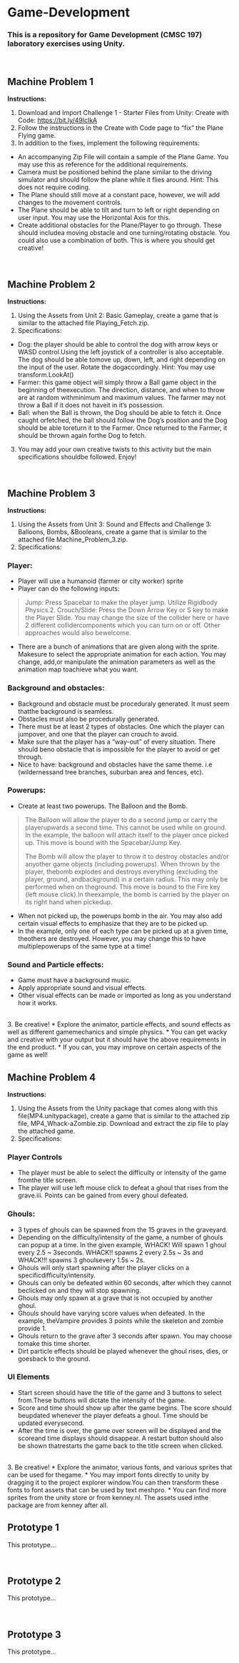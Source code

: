 # Game-Development

### This is a repository for Game Development (CMSC 197) laboratory exercises using Unity.

<br>

## Machine Problem 1

**Instructions:**
1. Download and Import Challenge 1 - Starter Files from Unity: Create with Code: https://bit.ly/49lcIkA
2. Follow the instructions in the Create with Code page to “fix” the Plane Flying game.
3. In addition to the fixes, implement the following requirements:
* An accompanying Zip File will contain a sample of the Plane Game. You may use this as reference for the additional requirements.
* Camera must be positioned behind the plane similar to the driving simulator and should follow the plane while it flies around. Hint: This does not require coding.
* The Plane should still move at a constant pace, however, we will add changes to the movement controls.
* The Plane should be able to tilt and turn to left or right depending on user input. You may use the Horizontal Axis for this.
* Create additional obstacles for the Plane/Player to go through. These should includea moving obstacle and one turning/rotating obstacle. You could also use a combination of both. This is where you should get creative!

<br>

## Machine Problem 2

**Instructions:**
1. Using the Assets from Unit 2: Basic Gameplay, create a game that is similar to the attached file Playing_Fetch.zip.
2. Specifications:
* Dog: the player should be able to control the dog with arrow keys or WASD control.Using the left joystick of a controller is also acceptable. The dog should be able tomove up, down, left, and right depending on the input of the user. Rotate the dogaccordingly. Hint: You may use transform.LookAt()
* Farmer: this game object will simply throw a Ball game object in the beginning of theexecution. The direction, distance, and when to throw are at random withminimum and maximum values. The farmer may not throw a Ball if it does not haveit in it’s possession.
* Ball: when the Ball is thrown, the Dog should be able to fetch it. Once caught orfetched, the ball should follow the Dog’s position and the Dog should be able toreturn it to the Farmer. Once returned to the Farmer, it should be thrown again forthe Dog to fetch.
3. You may add your own creative twists to this activity but the main specifications shouldbe followed. Enjoy!

<br>

## Machine Problem 3

**Instructions:**
1. Using the Assets from Unit 3: Sound and Effects and Challenge 3: Balloons, Bombs, &Booleans, create a game that is similar to the attached file Machine_Problem_3.zip.
2. Specifications:
### Player:
* Player will use a humanoid (farmer or city worker) sprite
* Player can do the following inputs:
> Jump: Press Spacebar to make the player jump. Utilize Rigidbody Physics.2. Crouch/Slide: Press the Down Arrow Key or S key to make the Player Slide. You may change the size of the collider here or have 2 different collidercomponents which you can turn on or off. Other approaches would also bewelcome.
* There are a bunch of animations that are given along with the sprite. Makesure to select the appropriate animation for each action. You may change, add,or manipulate the animation parameters as well as the animation map toachieve what you want.

### Background and obstacles:
* Background and obstacle must be proceduraly generated. It must seem thatthe background is seamless.
* Obstacles must also be procedurally generated.
* There must be at least 2 types of obstacles. One which the player can jumpover, and one that the player can crouch to avoid.
* Make sure that the player has a “way-out” of every situation. There should beno obstacle that is impossible for the player to avoid or get through.
* Nice to have: background and obstacles have the same theme. i.e (wildernessand tree branches, suburban area and fences, etc).

### Powerups:
* Create at least two powerups. The Balloon and the Bomb.
> The Balloon will allow the player to do a second jump or carry the playerupwards a second time. This cannot be used while on ground. In the example, the balloon will attach itself to the player once picked up. This move is bound with the Spacebar/Jump Key.
> 
> The Bomb will allow the player to throw it to destroy obstacles and/or anyother game objects (including powerups). When thrown by the player, thebomb explodes and destroys everything (excluding the player, ground, andbackground) in a certain radius. This may only be performed when on theground. This move is bound to the Fire key (left mouse click).In theexample, the bomb is carried by the player on its right hand when pickedup.
* When not picked up, the powerups bomb in the air. You may also add certain visual effects to emphasize that they are to be picked up.
* In the example, only one of each type can be picked up at a given time, theothers are destroyed. However, you may change this to have multiplepowerups of the same type at a time!

### Sound and Particle effects:
* Game must have a background music.
* Apply appropriate sound and visual effects.
* Other visual effects can be made or imported as long as you understand how it works.

<br>
3. Be creative!
* Explore the animator, particle effects, and sound effects as well as different gamemechanics and simple physics.
* You can get wacky and creative with your output but it should have the above requirements in the end product.
* If you can, you may improve on certain aspects of the game as well!

<br>

## Machine Problem 4

**Instructions:**
1. Using the Assets from the Unity package that comes along with this file(MP4.unitypackage), create a game that is similar to the attached zip file, MP4_Whack-aZombie.zip. Download and extract the zip file to play the attached game.
2. Specifications:
### Player Controls
* The player must be able to select the difficulty or intensity of the game fromthe title screen.
* The player will use left mouse click to defeat a ghoul that rises from the grave.iii. Points can be gained from every ghoul defeated.
### Ghouls:
* 3 types of ghouls can be spawned from the 15 graves in the graveyard.
* Depending on the difficulty/intensity of the game, a number of ghouls can popup at a time. In the given example, WHACK! Will spawn 1 ghoul every 2.5 ~ 3seconds. WHACK!! spawns 2 every 2.5s ~ 3s and WHACK!!! spawns 3 ghoulsevery 1.5s ~ 2s.
* Ghouls will only start spawning after the player clicks on a specificdifficulty/intensity.
* Ghouls can only be defeated within 60 seconds, after which they cannot beclicked on and they will stop spawning.
* Ghouls may only spawn at a grave that is not occupied by another ghoul.
* Ghouls should have varying score values when defeated. In the example, theVampire provides 3 points while the skeleton and zombie provide 1.
* Ghouls return to the grave after 3 seconds after spawn. You may choose tomake this time shorter.
* Dirt particle effects should be played whenever the ghoul rises, dies, or goesback to the ground.
### UI Elements
* Start screen should have the title of the game and 3 buttons to select from.These buttons will dictate the intensity of the game.
* Score and time should show up after the game begins. The score should beupdated whenever the player defeats a ghoul. Time should be updated everysecond.
* After the time is over, the game over screen will be displayed and the scoreand time displays should disappear. A restart button should also be shown thatrestarts the game back to the title screen when clicked.

<br>
3. Be creative!
* Explore the animator, various fonts, and various sprites that can be used for thegame.
* You may import fonts directly to unity by dragging it to the project explorer window.You can then transform these fonts to font assets that can be used by text meshpro.
* You can find more sprites from the unity store or from kenney.nl. The assets used inthe package are from kenney after all.


<br>

## Prototype 1

This prototype...

<br>

## Prototype 2

This prototype...

<br>

## Prototype 3

This prototype...

<br>
